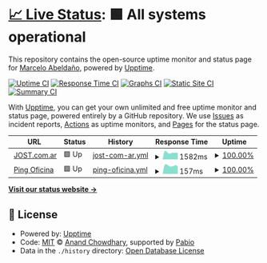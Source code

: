 # [📈 Live Status](https://demo.upptime.js.org): <!--live status--> **🟩 All systems operational**

This repository contains the open-source uptime monitor and status page for [Marcelo Abeldaño](https://demo.upptime.js.org), powered by [Upptime](https://github.com/upptime/upptime).

[![Uptime CI](https://github.com/marceloabelda/upptime/workflows/Uptime%20CI/badge.svg)](https://github.com/marceloabelda/upptime/actions?query=workflow%3A%22Uptime+CI%22)
[![Response Time CI](https://github.com/marceloabelda/upptime/workflows/Response%20Time%20CI/badge.svg)](https://github.com/marceloabelda/upptime/actions?query=workflow%3A%22Response+Time+CI%22)
[![Graphs CI](https://github.com/marceloabelda/upptime/workflows/Graphs%20CI/badge.svg)](https://github.com/marceloabelda/upptime/actions?query=workflow%3A%22Graphs+CI%22)
[![Static Site CI](https://github.com/marceloabelda/upptime/workflows/Static%20Site%20CI/badge.svg)](https://github.com/marceloabelda/upptime/actions?query=workflow%3A%22Static+Site+CI%22)
[![Summary CI](https://github.com/marceloabelda/upptime/workflows/Summary%20CI/badge.svg)](https://github.com/marceloabelda/upptime/actions?query=workflow%3A%22Summary+CI%22)

With [Upptime](https://upptime.js.org), you can get your own unlimited and free uptime monitor and status page, powered entirely by a GitHub repository. We use [Issues](https://github.com/marceloabelda/upptime/issues) as incident reports, [Actions](https://github.com/marceloabelda/upptime/actions) as uptime monitors, and [Pages](https://demo.upptime.js.org) for the status page.

<!--start: status pages-->
<!-- This summary is generated by Upptime (https://github.com/upptime/upptime) -->
<!-- Do not edit this manually, your changes will be overwritten -->
<!-- prettier-ignore -->
| URL | Status | History | Response Time | Uptime |
| --- | ------ | ------- | ------------- | ------ |
| <img alt="" src="https://icons.duckduckgo.com/ip3/www.jost.com.ar.ico" height="13"> [JOST.com.ar](https://www.jost.com.ar) | 🟩 Up | [jost-com-ar.yml](https://github.com/marceloabelda/upptime/commits/HEAD/history/jost-com-ar.yml) | <details><summary><img alt="Response time graph" src="./graphs/jost-com-ar/response-time-week.png" height="20"> 1582ms</summary><br><a href="https://demo.upptime.js.org/history/jost-com-ar"><img alt="Response time 1901" src="https://img.shields.io/endpoint?url=https%3A%2F%2Fraw.githubusercontent.com%2Fmarceloabelda%2Fupptime%2FHEAD%2Fapi%2Fjost-com-ar%2Fresponse-time.json"></a><br><a href="https://demo.upptime.js.org/history/jost-com-ar"><img alt="24-hour response time 1395" src="https://img.shields.io/endpoint?url=https%3A%2F%2Fraw.githubusercontent.com%2Fmarceloabelda%2Fupptime%2FHEAD%2Fapi%2Fjost-com-ar%2Fresponse-time-day.json"></a><br><a href="https://demo.upptime.js.org/history/jost-com-ar"><img alt="7-day response time 1582" src="https://img.shields.io/endpoint?url=https%3A%2F%2Fraw.githubusercontent.com%2Fmarceloabelda%2Fupptime%2FHEAD%2Fapi%2Fjost-com-ar%2Fresponse-time-week.json"></a><br><a href="https://demo.upptime.js.org/history/jost-com-ar"><img alt="30-day response time 1962" src="https://img.shields.io/endpoint?url=https%3A%2F%2Fraw.githubusercontent.com%2Fmarceloabelda%2Fupptime%2FHEAD%2Fapi%2Fjost-com-ar%2Fresponse-time-month.json"></a><br><a href="https://demo.upptime.js.org/history/jost-com-ar"><img alt="1-year response time 1901" src="https://img.shields.io/endpoint?url=https%3A%2F%2Fraw.githubusercontent.com%2Fmarceloabelda%2Fupptime%2FHEAD%2Fapi%2Fjost-com-ar%2Fresponse-time-year.json"></a></details> | <details><summary><a href="https://demo.upptime.js.org/history/jost-com-ar">100.00%</a></summary><a href="https://demo.upptime.js.org/history/jost-com-ar"><img alt="All-time uptime 99.85%" src="https://img.shields.io/endpoint?url=https%3A%2F%2Fraw.githubusercontent.com%2Fmarceloabelda%2Fupptime%2FHEAD%2Fapi%2Fjost-com-ar%2Fuptime.json"></a><br><a href="https://demo.upptime.js.org/history/jost-com-ar"><img alt="24-hour uptime 100.00%" src="https://img.shields.io/endpoint?url=https%3A%2F%2Fraw.githubusercontent.com%2Fmarceloabelda%2Fupptime%2FHEAD%2Fapi%2Fjost-com-ar%2Fuptime-day.json"></a><br><a href="https://demo.upptime.js.org/history/jost-com-ar"><img alt="7-day uptime 100.00%" src="https://img.shields.io/endpoint?url=https%3A%2F%2Fraw.githubusercontent.com%2Fmarceloabelda%2Fupptime%2FHEAD%2Fapi%2Fjost-com-ar%2Fuptime-week.json"></a><br><a href="https://demo.upptime.js.org/history/jost-com-ar"><img alt="30-day uptime 99.77%" src="https://img.shields.io/endpoint?url=https%3A%2F%2Fraw.githubusercontent.com%2Fmarceloabelda%2Fupptime%2FHEAD%2Fapi%2Fjost-com-ar%2Fuptime-month.json"></a><br><a href="https://demo.upptime.js.org/history/jost-com-ar"><img alt="1-year uptime 99.85%" src="https://img.shields.io/endpoint?url=https%3A%2F%2Fraw.githubusercontent.com%2Fmarceloabelda%2Fupptime%2FHEAD%2Fapi%2Fjost-com-ar%2Fuptime-year.json"></a></details>
| <img alt="" src="https://icons.duckduckgo.com/ip3/null.ico" height="13"> [Ping Oficina](oficina.jost.com.ar) | 🟩 Up | [ping-oficina.yml](https://github.com/marceloabelda/upptime/commits/HEAD/history/ping-oficina.yml) | <details><summary><img alt="Response time graph" src="./graphs/ping-oficina/response-time-week.png" height="20"> 157ms</summary><br><a href="https://demo.upptime.js.org/history/ping-oficina"><img alt="Response time 162" src="https://img.shields.io/endpoint?url=https%3A%2F%2Fraw.githubusercontent.com%2Fmarceloabelda%2Fupptime%2FHEAD%2Fapi%2Fping-oficina%2Fresponse-time.json"></a><br><a href="https://demo.upptime.js.org/history/ping-oficina"><img alt="24-hour response time 146" src="https://img.shields.io/endpoint?url=https%3A%2F%2Fraw.githubusercontent.com%2Fmarceloabelda%2Fupptime%2FHEAD%2Fapi%2Fping-oficina%2Fresponse-time-day.json"></a><br><a href="https://demo.upptime.js.org/history/ping-oficina"><img alt="7-day response time 157" src="https://img.shields.io/endpoint?url=https%3A%2F%2Fraw.githubusercontent.com%2Fmarceloabelda%2Fupptime%2FHEAD%2Fapi%2Fping-oficina%2Fresponse-time-week.json"></a><br><a href="https://demo.upptime.js.org/history/ping-oficina"><img alt="30-day response time 161" src="https://img.shields.io/endpoint?url=https%3A%2F%2Fraw.githubusercontent.com%2Fmarceloabelda%2Fupptime%2FHEAD%2Fapi%2Fping-oficina%2Fresponse-time-month.json"></a><br><a href="https://demo.upptime.js.org/history/ping-oficina"><img alt="1-year response time 162" src="https://img.shields.io/endpoint?url=https%3A%2F%2Fraw.githubusercontent.com%2Fmarceloabelda%2Fupptime%2FHEAD%2Fapi%2Fping-oficina%2Fresponse-time-year.json"></a></details> | <details><summary><a href="https://demo.upptime.js.org/history/ping-oficina">100.00%</a></summary><a href="https://demo.upptime.js.org/history/ping-oficina"><img alt="All-time uptime 100.00%" src="https://img.shields.io/endpoint?url=https%3A%2F%2Fraw.githubusercontent.com%2Fmarceloabelda%2Fupptime%2FHEAD%2Fapi%2Fping-oficina%2Fuptime.json"></a><br><a href="https://demo.upptime.js.org/history/ping-oficina"><img alt="24-hour uptime 100.00%" src="https://img.shields.io/endpoint?url=https%3A%2F%2Fraw.githubusercontent.com%2Fmarceloabelda%2Fupptime%2FHEAD%2Fapi%2Fping-oficina%2Fuptime-day.json"></a><br><a href="https://demo.upptime.js.org/history/ping-oficina"><img alt="7-day uptime 100.00%" src="https://img.shields.io/endpoint?url=https%3A%2F%2Fraw.githubusercontent.com%2Fmarceloabelda%2Fupptime%2FHEAD%2Fapi%2Fping-oficina%2Fuptime-week.json"></a><br><a href="https://demo.upptime.js.org/history/ping-oficina"><img alt="30-day uptime 100.00%" src="https://img.shields.io/endpoint?url=https%3A%2F%2Fraw.githubusercontent.com%2Fmarceloabelda%2Fupptime%2FHEAD%2Fapi%2Fping-oficina%2Fuptime-month.json"></a><br><a href="https://demo.upptime.js.org/history/ping-oficina"><img alt="1-year uptime 100.00%" src="https://img.shields.io/endpoint?url=https%3A%2F%2Fraw.githubusercontent.com%2Fmarceloabelda%2Fupptime%2FHEAD%2Fapi%2Fping-oficina%2Fuptime-year.json"></a></details>

<!--end: status pages-->

[**Visit our status website →**](https://demo.upptime.js.org)

## 📄 License

- Powered by: [Upptime](https://github.com/upptime/upptime)
- Code: [MIT](./LICENSE) © [Anand Chowdhary](https://anandchowdhary.com), supported by [Pabio](https://pabio.com)
- Data in the `./history` directory: [Open Database License](https://opendatacommons.org/licenses/odbl/1-0/)

